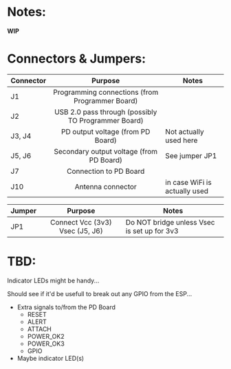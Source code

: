 # Notes:

**WIP**

# Connectors & Jumpers:

| Connector | Purpose                                             | Notes                         |
| --------- |:---------------------------------------------------:| ------------------------------|
| J1        | Programming connections (from Programmer Board)     |                               |
| J2        | USB 2.0 pass through (possibly TO Programmer Board) |                               |
| J3, J4    | PD output voltage (from PD Board)                   | Not actually used here        |
| J5, J6    | Secondary output voltage (from PD Board)            | See jumper JP1                |
| J7        | Connection to PD Board                              |                               |
| J10       | Antenna connector                                   | in case WiFi is actually used |

| Jumper    | Purpose                         | Notes                                       |
| --------- |:-------------------------------:| --------------------------------------------|
| JP1       | Connect Vcc (3v3) Vsec (J5, J6) | Do NOT bridge unless Vsec is set up for 3v3 |

# TBD:

Indicator LEDs might be handy...

Should see if it'd be usefull to break out any GPIO from the ESP...

* Extra signals to/from the PD Board
  * RESET
  * ALERT
  * ATTACH
  * POWER_OK2
  * POWER_OK3
  * GPIO
* Maybe indicator LED(s)
